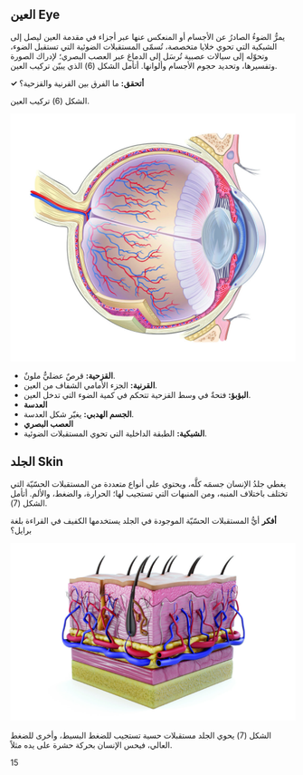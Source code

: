 ## العين Eye

يمرُّ الضوءُ الصادرُ عن الأجسام أو المنعكس عنها عبر أجزاء في مقدمة العين ليصل إلى الشبكية التي تحوي خلايا متخصصة، تُسمّى المستقبلات الضوئية التي تستقبل الضوء، وتحوّله إلى سيالات عصبية تُرسَل إلى الدماغ عبر العصب البصري؛ لإدراك الصورة وتفسيرها، وتحديد حجوم الأجسام وألوانها. أتأمل الشكل (6) الذي يبيّن تركيب العين.

**✓ أتحقق:** ما الفرق بين القرنية والقزحية؟

الشكل (6) تركيب العين.

![رسم توضيحي لمقطع عرضي في العين البشرية يوضح أجزاءها المختلفة مثل الشبكية، العصب البصري، البؤبؤ، القزحية، القرنية، العدسة، والجسم الهدبي.](../illustrative_images/page_2/img_0.jpeg)

*   **القزحية:** قرصٌ عضليٌّ ملونٌ.
*   **القرنية:** الجزء الأمامي الشفاف من العين.
*   **البؤبؤ:** فتحةٌ في وسط القزحية تتحكم في كمية الضوء التي تدخل العين.
*   **العدسة**
*   **الجسم الهدبي:** يغيّر شكل العدسة.
*   **العصب البصري**
*   **الشبكية:** الطبقة الداخلية التي تحوي المستقبلات الضوئية.

## الجلد Skin

يغطي جلدُ الإنسان جسمَه كلَّه، ويحتوي على أنواع متعددة من المستقبلات الحسّيّة التي تختلف باختلاف المنبه، ومن المنبهات التي تستجيب لها؛ الحرارة، والضغط، والألم. أتأمل الشكل (7).

**أفكر**
أيُّ المستقبلات الحسّيّة الموجودة في الجلد يستخدمها الكفيف في القراءة بلغة برايل؟

![رسم توضيحي لمقطع عرضي في طبقات الجلد يوضح بصيلات الشعر والأوعية الدموية والمستقبلات الحسية.](../illustrative_images/page_2/img_1.jpeg)

الشكل (7) يحوي الجلد مستقبلات حسية تستجيب للضغط البسيط، وأخرى للضغط العالي، فيحس الإنسان بحركة حشرة على يده مثلاً.

15